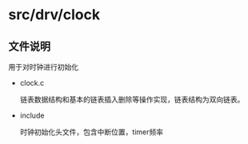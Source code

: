 # src/drv/clock
## 文件说明

用于对时钟进行初始化

- clock.c

  链表数据结构和基本的链表插入删除等操作实现，链表结构为双向链表。

- include

  时钟初始化头文件，包含中断位置，timer频率

